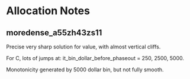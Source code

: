 # Allocation Notes

## moredense_a55zh43zs11

Precise very sharp solution for value, with almost vertical cliffs.

For C, lots of jumps at: it_bin_dollar_before_phaseout = 250, 2500, 5000.

Monotonicity generated by 5000 dollar bin, but not fully smooth. 
